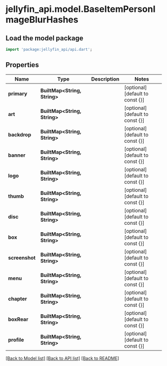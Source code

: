 # jellyfin_api.model.BaseItemPersonImageBlurHashes

## Load the model package
```dart
import 'package:jellyfin_api/api.dart';
```

## Properties
Name | Type | Description | Notes
------------ | ------------- | ------------- | -------------
**primary** | **BuiltMap&lt;String, String&gt;** |  | [optional] [default to const {}]
**art** | **BuiltMap&lt;String, String&gt;** |  | [optional] [default to const {}]
**backdrop** | **BuiltMap&lt;String, String&gt;** |  | [optional] [default to const {}]
**banner** | **BuiltMap&lt;String, String&gt;** |  | [optional] [default to const {}]
**logo** | **BuiltMap&lt;String, String&gt;** |  | [optional] [default to const {}]
**thumb** | **BuiltMap&lt;String, String&gt;** |  | [optional] [default to const {}]
**disc** | **BuiltMap&lt;String, String&gt;** |  | [optional] [default to const {}]
**box** | **BuiltMap&lt;String, String&gt;** |  | [optional] [default to const {}]
**screenshot** | **BuiltMap&lt;String, String&gt;** |  | [optional] [default to const {}]
**menu** | **BuiltMap&lt;String, String&gt;** |  | [optional] [default to const {}]
**chapter** | **BuiltMap&lt;String, String&gt;** |  | [optional] [default to const {}]
**boxRear** | **BuiltMap&lt;String, String&gt;** |  | [optional] [default to const {}]
**profile** | **BuiltMap&lt;String, String&gt;** |  | [optional] [default to const {}]

[[Back to Model list]](../README.md#documentation-for-models) [[Back to API list]](../README.md#documentation-for-api-endpoints) [[Back to README]](../README.md)


